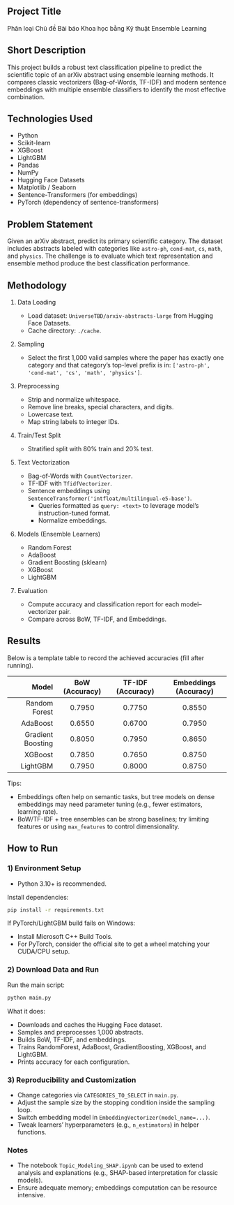 ## Project Title
Phân loại Chủ đề Bài báo Khoa học bằng Kỹ thuật Ensemble Learning

## Short Description
This project builds a robust text classification pipeline to predict the scientific topic of an arXiv abstract using ensemble learning methods. It compares classic vectorizers (Bag-of-Words, TF-IDF) and modern sentence embeddings with multiple ensemble classifiers to identify the most effective combination.

## Technologies Used
- Python
- Scikit-learn
- XGBoost
- LightGBM
- Pandas
- NumPy
- Hugging Face Datasets
- Matplotlib / Seaborn
- Sentence-Transformers (for embeddings)
- PyTorch (dependency of sentence-transformers)

## Problem Statement
Given an arXiv abstract, predict its primary scientific category. The dataset includes abstracts labeled with categories like `astro-ph`, `cond-mat`, `cs`, `math`, and `physics`. The challenge is to evaluate which text representation and ensemble method produce the best classification performance.

## Methodology
1. Data Loading
   - Load dataset: `UniverseTBD/arxiv-abstracts-large` from Hugging Face Datasets.
   - Cache directory: `./cache`.

2. Sampling
   - Select the first 1,000 valid samples where the paper has exactly one category and that category’s top-level prefix is in: `['astro-ph', 'cond-mat', 'cs', 'math', 'physics']`.

3. Preprocessing
   - Strip and normalize whitespace.
   - Remove line breaks, special characters, and digits.
   - Lowercase text.
   - Map string labels to integer IDs.

4. Train/Test Split
   - Stratified split with 80% train and 20% test.

5. Text Vectorization
   - Bag-of-Words with `CountVectorizer`.
   - TF-IDF with `TfidfVectorizer`.
   - Sentence embeddings using `SentenceTransformer('intfloat/multilingual-e5-base')`.
     - Queries formatted as `query: <text>` to leverage model’s instruction-tuned format.
     - Normalize embeddings.

6. Models (Ensemble Learners)
   - Random Forest
   - AdaBoost
   - Gradient Boosting (sklearn)
   - XGBoost
   - LightGBM

7. Evaluation
   - Compute accuracy and classification report for each model–vectorizer pair.
   - Compare across BoW, TF-IDF, and Embeddings.

## Results
Below is a template table to record the achieved accuracies (fill after running).

| Model                | BoW (Accuracy) | TF-IDF (Accuracy) | Embeddings (Accuracy) |
|---------------------:|:--------------:|:-----------------:|:---------------------:|
| Random Forest        |     0.7950     |       0.7750      |        0.8550         |
| AdaBoost             |     0.6550     |       0.6700      |        0.7950         |
| Gradient Boosting    |     0.8050     |       0.7950      |        0.8650         |
| XGBoost              |     0.7850     |       0.7650      |        0.8750         |
| LightGBM             |     0.7950     |       0.8000      |        0.8750         |

Tips:
- Embeddings often help on semantic tasks, but tree models on dense embeddings may need parameter tuning (e.g., fewer estimators, learning rate).
- BoW/TF-IDF + tree ensembles can be strong baselines; try limiting features or using `max_features` to control dimensionality.

## How to Run

### 1) Environment Setup
- Python 3.10+ is recommended.

Install dependencies:
```bash
pip install -r requirements.txt
```

If PyTorch/LightGBM build fails on Windows:
- Install Microsoft C++ Build Tools.
- For PyTorch, consider the official site to get a wheel matching your CUDA/CPU setup.

### 2) Download Data and Run
Run the main script:
```bash
python main.py
```

What it does:
- Downloads and caches the Hugging Face dataset.
- Samples and preprocesses 1,000 abstracts.
- Builds BoW, TF-IDF, and embeddings.
- Trains RandomForest, AdaBoost, GradientBoosting, XGBoost, and LightGBM.
- Prints accuracy for each configuration.

### 3) Reproducibility and Customization
- Change categories via `CATEGORIES_TO_SELECT` in `main.py`.
- Adjust the sample size by the stopping condition inside the sampling loop.
- Switch embedding model in `EmbeddingVectorizer(model_name=...)`.
- Tweak learners’ hyperparameters (e.g., `n_estimators`) in helper functions.

### Notes
- The notebook `Topic_Modeling_SHAP.ipynb` can be used to extend analysis and explanations (e.g., SHAP-based interpretation for classic models).
- Ensure adequate memory; embeddings computation can be resource intensive.